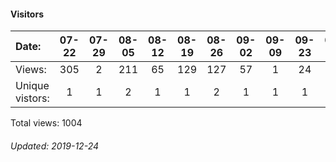 #### Visitors
Date:   |         07-22   |       07-29   |       08-05   |       08-12   |       08-19   |       08-26   |       09-02   |       09-09  |  09-23  |  09-30  |  10-07  |  10-14  |  12-09  |  12-16  |  12-23
|:---   |:---:    |:---:  |:---:  |:---:  |:---:  |:---:  |:---:  |:---:  |:---:  |:---:  |:---:  |:---:  |:---:  |:---:  |:---:
Views:  |         305     |       2       |       211     |       65      |       129     |       127     |       57      |       1      |  24     |  15     |  35     |  1      |  29     |  1      |  2
Unique  vistors:  |       1       |       1       |       2       |       1       |       1       |       2       |       1       |      1  |      1  |      2  |      2  |      1  |      2  |      1  |      1

Total views: 1004
###### Updated: 2019-12-24
